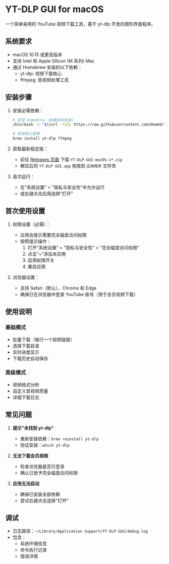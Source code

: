 # YT-DLP GUI for macOS

一个简单易用的 YouTube 视频下载工具，基于 yt-dlp 开发的图形界面程序。

## 系统要求

- macOS 10.15 或更高版本
- 支持 Intel 和 Apple Silicon (M 系列) Mac
- 通过 Homebrew 安装的以下依赖：
  - yt-dlp: 视频下载核心
  - ffmpeg: 音视频处理工具

## 安装步骤

1. 安装必需依赖：
   ```bash
   # 安装 Homebrew（如果尚未安装）
   /bin/bash -c "$(curl -fsSL https://raw.githubusercontent.com/Homebrew/install/HEAD/install.sh)"
   
   # 安装核心依赖
   brew install yt-dlp ffmpeg
   ```

2. 获取最新稳定版：
   - 前往 [Releases 页面](https://github.com/luluyayawawa123/yt-dlp-gui/releases/latest) 下载 `YT-DLP-GUI-macOS-v*.zip`
   - 解压后将 `YT-DLP GUI.app` 拖放到 `应用程序` 文件夹

3. 首次运行：
   - 在"系统设置" > "隐私与安全性"中允许运行
   - 或右键点击应用选择"打开"

## 首次使用设置

1. 权限设置（必需）：
   - 应用会提示需要完全磁盘访问权限
   - 按照提示操作：
     1. 打开"系统设置" > "隐私与安全性" > "完全磁盘访问权限"
     2. 点击"+"添加本应用
     3. 启用权限开关
     4. 重启应用

2. 浏览器设置：
   - 支持 Safari（默认）、Chrome 和 Edge
   - 确保已在浏览器中登录 YouTube 账号（用于会员视频下载）

## 使用说明

### 基础模式
- 批量下载（每行一个视频链接）
- 选择下载目录
- 实时进度显示
- 下载历史自动保存

### 高级模式
- 视频格式分析
- 自定义音视频质量
- 详细下载日志

## 常见问题

1. **提示"未找到 yt-dlp"**
   - 重新安装依赖：`brew reinstall yt-dlp`
   - 验证安装：`which yt-dlp`

2. **无法下载会员视频**
   - 检查浏览器是否已登录
   - 确认已授予完全磁盘访问权限

3. **应用无法启动**
   - 确保已安装全部依赖
   - 尝试右键点击选择"打开"

## 调试
- 日志路径：`~/Library/Application Support/YT-DLP-GUI/debug.log`
- 包含：
  - 系统环境信息
  - 命令执行记录
  - 错误详情 